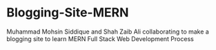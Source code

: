 # Blogging-Site-MERN
Muhammad Mohsin Siddique and Shah Zaib Ali collaborating to make a blogging site to learn MERN Full Stack Web Development Process
